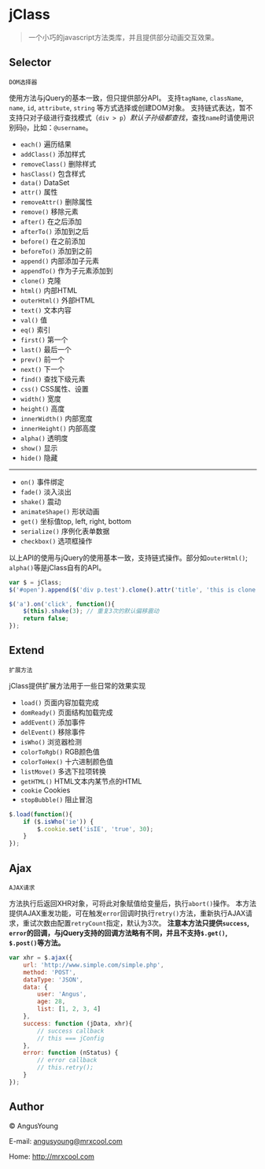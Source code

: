 # jClass

> 一个小巧的javascript方法类库，并且提供部分动画交互效果。

## Selector

	DOM选择器

使用方法与jQuery的基本一致，但只提供部分API。
支持`tagName`, `className`, `name`, `id`, `attribute`, `string` 等方式选择或创建DOM对象。
支持链式表达，暂不支持只对子级进行查找模式（`div > p`）*默认子孙级都查找*，查找`name`时请使用识别码`@`，比如：`@username`。

- `each()` 遍历结果
- `addClass()` 添加样式
- `removeClass()` 删除样式
- `hasClass()` 包含样式
- `data()` DataSet
- `attr()` 属性
- `removeAttr()` 删除属性
- `remove()` 移除元素
- `after()` 在之后添加
- `afterTo()` 添加到之后
- `before()` 在之前添加
- `beforeTo()` 添加到之前
- `append()` 内部添加子元素
- `appendTo()` 作为子元素添加到
- `clone()` 克隆
- `html()` 内部HTML
- `outerHtml()` 外部HTML
- `text()` 文本内容
- `val()` 值
- `eq()` 索引
- `first()` 第一个
- `last()` 最后一个
- `prev()` 前一个
- `next()` 下一个
- `find()` 查找下级元素
- `css()` CSS属性、设置
- `width()` 宽度
- `height()` 高度
- `innerWidth()` 内部宽度
- `innerHeight()` 内部高度
- `alpha()` 透明度
- `show()` 显示
- `hide()` 隐藏

---

- `on()` 事件绑定
- `fade()` 淡入淡出
- `shake()` 震动
- `animateShape()` 形状动画
- `get()` 坐标值top, left, right, bottom
- `serialize()` 序例化表单数据
- `checkbox()` 选项框操作

以上API的使用与jQuery的使用基本一致，支持链式操作。部分如`outerHtml()`; `alpha()`等是jClass自有的API。
```js
var $ = jClass;
$('#open').append($('div p.test').clone().attr('title', 'this is clone.'));
```
```js
$('a').on('click', function(){
	$(this).shake(3); // 重复3次的默认偏移震动
	return false;
});
```
## Extend

	扩展方法

jClass提供扩展方法用于一些日常的效果实现

- `load()` 页面内容加载完成
- `domReady()` 页面结构加载完成
- `addEvent()` 添加事件
- `delEvent()` 移除事件
- `isWho()` 浏览器检测
- `colorToRgb()` RGB颜色值
- `colorToHex()` 十六进制颜色值
- `listMove()` 多选下拉项转换
- `getHTML()` HTML文本内某节点的HTML
- `cookie` Cookies
- `stopBubble()` 阻止冒泡

```js
$.load(function(){
	if ($.isWho('ie')) {
		$.cookie.set('isIE', 'true', 30);
	}
});
```

## Ajax

	AJAX请求

方法执行后返回XHR对象，可将此对象赋值给变量后，执行`abort()`操作。
本方法提供AJAX重发功能，可在触发`error`回调时执行`retry()`方法，重新执行AJAX请求，重试次数由配置`retryCount`指定，默认为3次。
**注意本方法只提供`success`, `error`的回调，与jQuery支持的回调方法略有不同，并且不支持`$.get()`, `$.post()`等方法。**
```js
var xhr = $.ajax({
	url: 'http://www.simple.com/simple.php',
	method: 'POST',
	dataType: 'JSON',
	data: {
		user: 'Angus',
		age: 28,
		list: [1, 2, 3, 4]
	},
	success: function (jData, xhr){
		// success callback
		// this === jConfig
	},
	error: function (nStatus) {
		// error callback
		// this.retry();
	}
});
```

## Author

&copy; AngusYoung 

E-mail: <angusyoung@mrxcool.com>

Home: http://mrxcool.com